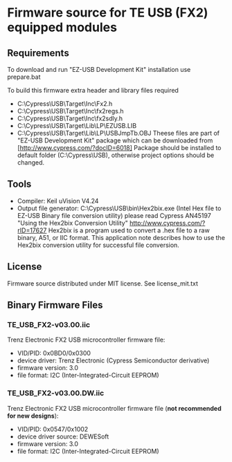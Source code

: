# Firmware source for TE USB (FX2) equipped modules

## Requirements
To download and run "EZ-USB Development Kit" installation use prepare.bat

To build this firmware extra header and library files required
* C:\Cypress\USB\Target\Inc\Fx2.h
* C:\Cypress\USB\Target\Inc\fx2regs.h
* C:\Cypress\USB\Target\Inc\fx2sdly.h
* C:\Cypress\USB\Target\Lib\LP\EZUSB.LIB
* C:\Cypress\USB\Target\Lib\LP\USBJmpTb.OBJ
Theese files are part of "EZ-USB Development Kit" package
which can be downloaded from [http://www.cypress.com/?docID=6018]
Package should be installed to default folder (C:\Cypress\USB), otherwise
project options should be changed.

## Tools
* Compiler: Keil uVision V4.24
* Output file generator: C:\Cypress\USB\bin\Hex2bix.exe (Intel Hex file to EZ-USB Binary file conversion utility)
 please read Cypress AN45197 "Using the Hex2bix Conversion Utility"
 http://www.cypress.com/?rID=17627
 Hex2bix is a program used to convert a .hex file to a raw binary, A51, or IIC format. This application note describes how to use the Hex2bix conversion utility for successful file conversion.

## License
Firmware source distributed under MIT license. See license_mit.txt

## Binary Firmware Files

### TE_USB_FX2-v03.00.iic
Trenz Electronic FX2 USB microcontroller firmware file:
* VID/PID: 0x0BD0/0x0300
* device driver: Trenz Electronic (Cypress Semiconductor derivative)
* firmware version: 3.0
* file format: I2C (Inter-Integrated-Circuit EEPROM)

### TE_USB_FX2-v03.00.DW.iic
Trenz Electronic FX2 USB microcontroller firmware file (<strong>not recommended for new designs</strong>):
* VID/PID: 0x0547/0x1002
* device driver source: DEWESoft
* firmware version: 3.0
* file format: I2C (Inter-Integrated-Circuit EEPROM)
